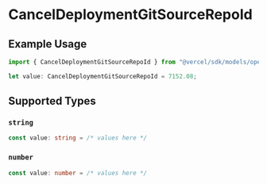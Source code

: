 # CancelDeploymentGitSourceRepoId

## Example Usage

```typescript
import { CancelDeploymentGitSourceRepoId } from "@vercel/sdk/models/operations/canceldeployment.js";

let value: CancelDeploymentGitSourceRepoId = 7152.08;
```

## Supported Types

### `string`

```typescript
const value: string = /* values here */
```

### `number`

```typescript
const value: number = /* values here */
```

